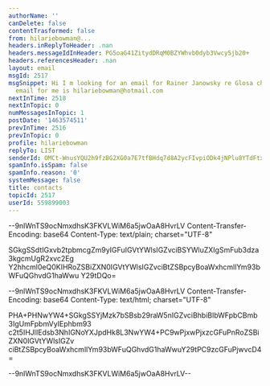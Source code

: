 ```yaml
---
authorName: ''
canDelete: false
contentTrasformed: false
from: hilariebowman@...
headers.inReplyToHeader: .nan
headers.messageIdInHeader: PG5oaG41ZitydDRqM0BZYWhvb0dyb3Vwcy5jb20+
headers.referencesHeader: .nan
layout: email
msgId: 2517
msgSnippet: Hi I m looking for an email for Rainer Janowsky re Glosa charity the best
  email for me is hilariebowman@hotmail.com
nextInTime: 2518
nextInTopic: 0
numMessagesInTopic: 1
postDate: '1463574511'
prevInTime: 2516
prevInTopic: 0
profile: hilariebowman
replyTo: LIST
senderId: OMCt-WnusYQU2h9fzBG2XG0a7E7tfBHdq7d8A2ycFIvpiODk4jNPlu8YTdFtxnGzGdauJgYswbeNxDNSmSM
spamInfo.isSpam: false
spamInfo.reason: '0'
systemMessage: false
title: contacts
topicId: 2517
userId: 559899003
---
```



--9nlWnTS9ocNmxdhsK3FKVLWiM6a5jwOaA8HvrLV
Content-Transfer-Encoding: base64
Content-Type: text/plain; charset="UTF-8"

SGkgSSdtIGxvb2tpbmcgZm9yIGFuIGVtYWlsIGZvciBSYWluZXIgSmFub3dza3kgcmUgR2xvc2Eg
Y2hhcml0eQ0KIHRoZSBiZXN0IGVtYWlsIGZvciBtZSBpcyBoaWxhcmllYm93bWFuQGhvdG1haWwu
Y29tDQo=


--9nlWnTS9ocNmxdhsK3FKVLWiM6a5jwOaA8HvrLV
Content-Transfer-Encoding: base64
Content-Type: text/html; charset="UTF-8"

PHA+PHNwYW4+SGkgSSYjMzk7bSBsb29raW5nIGZvciBhbiBlbWFpbCBmb3IgUmFpbmVyIEphbm93
c2t5IHJlIEdsb3NhIGNoYXJpdHk8L3NwYW4+PC9wPjxwPjxzcGFuPnRoZSBiZXN0IGVtYWlsIGZv
ciBtZSBpcyBoaWxhcmllYm93bWFuQGhvdG1haWwuY29tPC9zcGFuPjwvcD4=


--9nlWnTS9ocNmxdhsK3FKVLWiM6a5jwOaA8HvrLV--

